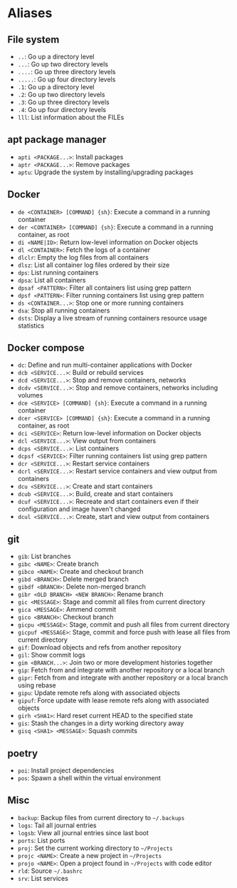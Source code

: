 # Aliases

## File system

- `..`: Go up a directory level
- `...`: Go up two directory levels
- `....`: Go up three directory levels
- `.....`: Go up four directory levels
- `.1`: Go up a directory level
- `.2`: Go up two directory levels
- `.3`: Go up three directory levels
- `.4`: Go up four directory levels
- `lll`: List information about the FILEs

## apt package manager

- `apti <PACKAGE...>`: Install packages
- `aptr <PACKAGE...>`: Remove packages
- `aptu`: Upgrade the system by installing/upgrading packages

## Docker

- `de <CONTAINER> [COMMAND] {sh}`: Execute a command in a running container
- `der <CONTAINER> [COMMAND] {sh}`: Execute a command in a running container, as root
- `di <NAME|ID>`: Return low-level information on Docker objects
- `dl <CONTAINER>`: Fetch the logs of a container
- `dlclr`: Empty the log files from all containers
- `dlsz`: List all container log files ordered by their size
- `dps`: List running containers
- `dpsa`: List all containers
- `dpsaf <PATTERN>`: Filter all containers list using grep pattern
- `dpsf <PATTERN>`: Filter running containers list using grep pattern
- `ds <CONTAINER...>`: Stop one or more running containers
- `dsa`: Stop all running containers
- `dsts`: Display a live stream of running containers resource usage statistics

## Docker compose

- `dc`: Define and run multi-container applications with Docker
- `dcb <SERVICE...>`: Build or rebuild services
- `dcd <SERVICE...>`: Stop and remove containers, networks
- `dcdv <SERVICE...>`: Stop and remove containers, networks including volumes
- `dce <SERVICE> [COMMAND] {sh}`: Execute a command in a running container
- `dcer <SERVICE> [COMMAND] {sh}`: Execute a command in a running container, as root
- `dci <SERVICE>`: Return low-level information on Docker objects
- `dcl <SERVICE...>`: View output from containers
- `dcps <SERVICE...>`: List containers
- `dcpsf <SERVICE>`: Filter running containers list using grep pattern
- `dcr <SERVICE...>`: Restart service containers
- `dcrl <SERVICE...>`: Restart service containers and view output from containers
- `dcu <SERVICE...>`: Create and start containers
- `dcub <SERVICE...>`: Build, create and start containers
- `dcuf <SERVICE...>`: Recreate and start containers even if their configuration and image haven't changed
- `dcul <SERVICE...>`: Create, start and view output from containers

## git

- `gib`: List branches
- `gibc <NAME>`: Create branch
- `gibco <NAME>`: Create and checkout branch
- `gibd <BRANCH>`: Delete merged branch
- `gibdf <BRANCH>`: Delete non-merged branch
- `gibr <OLD BRANCH> <NEW BRANCH>`: Rename branch
- `gic <MESSAGE>`: Stage and commit all files from current directory
- `gica <MESSAGE>`: Ammend commit
- `gico <BRANCH>`: Checkout branch
- `gicpu <MESSAGE>`: Stage, commit and push all files from current directory
- `gicpuf <MESSAGE>`: Stage, commit and force push with lease all files from current directory
- `gif`: Download objects and refs from another repository
- `gil`: Show commit logs
- `gim <BRANCH...>`: Join two or more development histories together
- `gip`: Fetch from and integrate with another repository or a local branch
- `gipr`: Fetch from and integrate with another repository or a local branch using rebase
- `gipu`: Update remote refs along with associated objects
- `gipuf`: Force update with lease remote refs along with associated objects
- `girh <SHA1>`: Hard reset current HEAD to the specified state
- `gis`: Stash the changes in a dirty working directory away
- `gisq <SHA1> <MESSAGE>`: Squash commits

## poetry

- `poi`: Install project dependencies
- `pos`: Spawn a shell within the virtual environment

## Misc

- `backup`: Backup files from current directory to `~/.backups`
- `logs`: Tail all journal entries
- `logsb`: View all journal entries since last boot
- `ports`: List ports
- `proj`: Set the current working directory to `~/Projects`
- `projc <NAME>`: Create a new project in `~/Projects`
- `projo <NAME>`: Open a project found in `~/Projects` with code editor
- `rld`: Source `~/.bashrc`
- `srv`: List services
